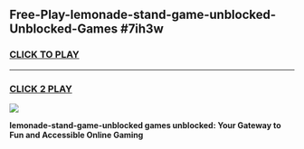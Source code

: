 
## Free-Play-lemonade-stand-game-unblocked-Unblocked-Games #7ih3w
<h3>
<a href="https://news.freeplayer.one?title=lemonade-stand-game-unblocked&ref=8M">CLICK TO PLAY</a></h3>
<hr>

<h3>
<a href="https://news.freeplayer.one?title=lemonade-stand-game-unblocked&ref=8M">CLICK 2 PLAY</a>
  
</h3>

<a href="https://news.freeplayer.one?title=lemonade-stand-game-unblocked&ref=8M"><img src="https://clearcache.store/games.png"></a>


**lemonade-stand-game-unblocked games unblocked: Your Gateway to Fun and Accessible Online Gaming**

